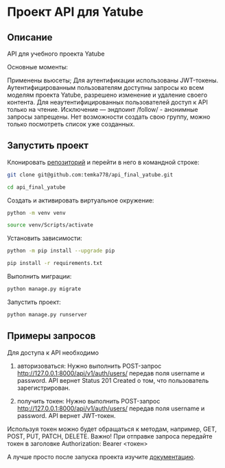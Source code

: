 # Проект API для Yatube
## Описание
API для учебного проекта Yatube

Основные моменты:

Применены вьюсеты;
Для аутентификации использованы JWT-токены.
Аутентифицированным пользователям доступны запросы ко всем моделям проекта Yatube, разрешено изменение и удаление своего контента.
Для неаутентифицированных пользователей доступ к API только на чтение. Исключение — эндпоинт /follow/ - анонимные запросы запрещены.
Нет возможности создать свою группу, можно только посмотреть список уже созданных.

## Запустить проект

Клонировать [репозиторий](git@github.com:temka778/api_final_yatube.git) и перейти в него в командной строке:

```bash
git clone git@github.com:temka778/api_final_yatube.git
```
```bash
cd api_final_yatube
```
Создать и активировать виртуальное окружение:
```bash
python -m venv venv
```
```bash
source venv/Scripts/activate
```
Установить зависимости:
```bash
python -m pip install --upgrade pip
```
```bash
pip install -r requirements.txt
```
Выполнить миграции:
```bash
python manage.py migrate
```
Запустить проект:
```bash
python manage.py runserver
```
## Примеры запросов
Для доступа к API необходимо

1. авторизоваться: Нужно выполнить POST-запрос http://127.0.0.1:8000/api/v1/auth/users/ передав поля username и password. API вернет Status 201 Created о том, что пользователь зарегистрирован.

2. получить токен: Нужно выполнить POST-запрос http://127.0.0.1:8000/api/v1/auth/users/ передав поля username и password. API вернет JWT-токен.

Используя токен можно будет обращаться к методам, например, GET, POST, PUT, PATCH, DELETE. Важно! При отправке запроса передайте токен в заголовке Authorization: Bearer <токен>

А лучше просто после запуска проекта изучите [документацию](http://127.0.0.1:8000/redoc/).
